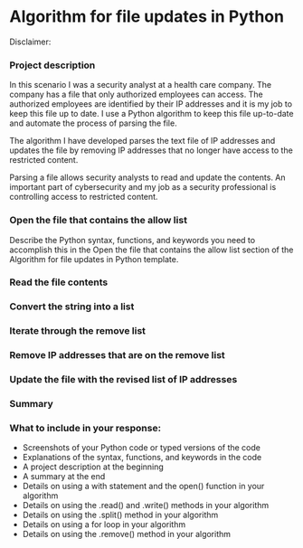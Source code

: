# Algorithm for file updates in Python
Disclaimer:

### Project description
In this scenario I was a security analyst at a health care company. The company has a file that
only authorized employees can access. The authorized employees are identified by their IP addresses
and it is my job to keep this file up to date. I use a Python algorithm to keep this file up-to-date
and automate the process of parsing the file.

The algorithm I have developed parses the text file of IP addresses and updates the file by removing 
IP addresses that no longer have access to the restricted content.

Parsing a file allows security analysts to read and update the contents. 
An important part of cybersecurity and my job as a security professional 
is controlling access to restricted content.

### Open the file that contains the allow list

Describe the Python syntax, functions, and keywords you need to accomplish 
this in the Open the file that contains the allow list section of the 
Algorithm for file updates in Python template.

### Read the file contents

### Convert the string into a list

### Iterate through the remove list

### Remove IP addresses that are on the remove list

### Update the file with the revised list of IP addresses

### Summary


### What to include in your response:
- Screenshots of your Python code or typed versions of the code
- Explanations of the syntax, functions, and keywords in the code
- A project description at the beginning
- A summary at the end
- Details on using a with statement and the open() function in your algorithm
- Details on using the .read() and .write() methods in your algorithm
- Details on using the .split() method in your algorithm
- Details on using a for loop in your algorithm
- Details on using the .remove() method in your algorithm


